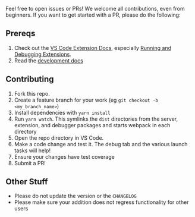 Feel free to open issues or PRs! We welcome all contributions, even from beginners. If you want to get started with a PR, please do the following:

## Prereqs

1. Check out the [VS Code Extension Docs](https://code.visualstudio.com/docs/extensions/overview), especially [Running and Debugging Extensions](https://code.visualstudio.com/docs/extensions/debugging-extensions).
1. Read the [development docs](https://github.com/rubyide/vscode-ruby/blob/main/docs/developing.md)

## Contributing

1. Fork this repo.
1. Create a feature branch for your work (eg `git checkout -b <my_branch_name>`)
1. Install dependencies with `yarn install`
1. Run `yarn watch`. This symlinks the `dist` directories from the server, extension, and debugger packages and starts webpack in each directory
1. Open the repo directory in VS Code.
1. Make a code change and test it. The debug tab and the various launch tasks will help!
1. Ensure your changes have test coverage
1. Submit a PR!

## Other Stuff

- Please do not update the version or the `CHANGELOG`
- Please make sure your addition does not regress functionality for other users
